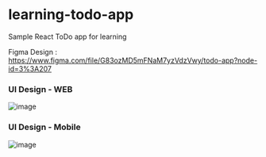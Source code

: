# learning-todo-app
Sample React ToDo app for learning

Figma Design : https://www.figma.com/file/G83ozMD5mFNaM7yzVdzVwy/todo-app?node-id=3%3A207

### UI Design - WEB
![image](https://user-images.githubusercontent.com/32720579/141655452-28d49516-ac13-469a-b8d9-16fcf1d642f3.png)

### UI Design - Mobile
![image](https://user-images.githubusercontent.com/32720579/141655471-af2ef022-375f-4d84-88db-d35580b4fe7b.png)




